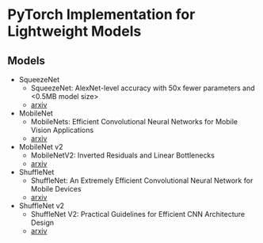 # PyTorch Implementation for Lightweight Models

## Models
* SqueezeNet
  - SqueezeNet: AlexNet-level accuracy with 50x fewer parameters and <0.5MB model size>
  - [arxiv](https://arxiv.org/abs/1602.07360)
* MobileNet
  - MobileNets: Efficient Convolutional Neural Networks for Mobile Vision Applications
  - [arxiv](https://arxiv.org/abs/1704.04861)
* MobileNet v2
  - MobileNetV2: Inverted Residuals and Linear Bottlenecks
  - [arxiv](https://arxiv.org/abs/1801.04381)
* ShuffleNet
  - ShuffleNet: An Extremely Efficient Convolutional Neural Network for Mobile Devices
  - [arxiv](https://arxiv.org/abs/1707.01083)
* ShuffleNet v2
  - ShuffleNet V2: Practical Guidelines for Efficient CNN Architecture Design
  - [arxiv](https://arxiv.org/abs/1807.11164)
